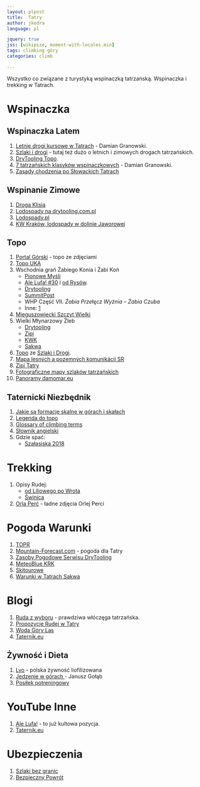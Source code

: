 ```yaml
---
layout: plpost
title:  Tatry
author: jkedra
language: pl

jquery: true
jss: [wikipize, moment-with-locales.min]
tags: climbing góry
categories: climb

---
```


Wszystko co związane z turystyką wspinaczką tatrzańską.
Wspinaczka i trekking w Tatrach.

# Wspinaczka

## Wspinaczka Latem

1. [Letnie drogi kursowe w Tatrach][gran-tatr-let1] -
    Damian Granowski.
2. [Szlaki i drogi](http://szlakiidrogi.pl/) -
    tutaj też dużo o letnich i zimowych drogach tatrzańskich.
3. [DryTooling Topo][dt-topo-tatry].
4. [7 tatrzańskich klasyków wspinaczkowych][8a-topo-tatry] - Damian Granowski.
5. [Zasady chodzenia po Słowackich Tatrach](http://www.gory.info/artyk.php?id=182)

## Wspinanie Zimowe

1. [Droga Klisia](http://pionowemysli.pl/topotatry/prog-kotla-koscielcowego-droga-klisia/#)
2. [Lodospady na drytooling.com.pl](http://drytooling.com.pl/baza/topo/lodospady)
3. [Lodospady.pl](http://lodospady.pl)
4. [KW Kraków, lodospady w dolinie Jaworowej](http://www.kw.krakow.pl/sww-kw-krakow/porady/topo/459-lodospady-to-nie-tylko-cisowki-w-dolinie-bialej-wody.html)

## Topo

1. [Portal Górski](http://topo.portalgorski.pl/) - topo ze zdjęciami
2. [Topo UKA](http://topo.uka.pl/content/topo/morskie_oko/morskie_oko.php)
3. Wschodnia grań Żabiego Konia i Żabi Koń
    * [Pionowe Myśli](http://pionowemysli.pl/topotatry/zabi-kon-wschodnia-gran/)
    * [Ale Lufa! #30](https://www.youtube.com/watch?v=ZBamuYEuJ30) i [od Rysów](https://www.youtube.com/watch?v=Cv7lHlp5CMQ).
    * [Drytooling](http://drytooling.com.pl/baza/gory/6442-zabi-kon)
    * [SummitPost](http://www.summitpost.org/zabi-kon/501224)
    * WHP Część VII. *Żabia Przełęcz Wyżnia – Żabia Czuba*
    * Inne: [1](http://footsteps.cba.pl/zabi-kon-grania/)
4. [Mięguszowiecki Szczyt Wielki](/climb/msw.html)
5. Wielki Młynarzowy Żleb
    * [Drytooling](http://drytooling.com.pl/baza/topo/lodospady/biala-woda/5928-wielki-mlynarzowy-zleb)
    * [Zipi](http://zipi-tatry.eu/16/0402MlynarzowyZleb/index.html)
    * [KWK](https://www.kw.krakow.pl/sww-kw-krakow/porady/gorskie/541-wielki-mlynarzowy-zleb.html)
    * [Sakwa](http://sakwa.agh.edu.pl/2018/04/04/wielki-mlynarzowy-zleb-zjazd-z-mlynarza/)
6. [Topo](http://szlakiidrogi.pl/pobierz/) ze [Szlaki i Drogi](http://szlakiidrogi.pl/pobierz/).
8. [Mapa lesných a pozemných komunikácií SR](https://gis.nlcsk.org/lc/)
9. [Zipi Tatry](http://zipi-tatry.eu)
10. [Fotograficzne mapy szlaków tatrzańskich](https://photos.google.com/share/AF1QipOES-QkYrvn0Wf_3D6-0xlRV_4TfGAiJ_qMUWyjrYLb8kV1PppKOH9jpRtynwzNBw?key=Y3NGbC1xNmlKYTBvY3RpSUYzdEYxd0Exc1Jna0ZR)
11. [Panoramy damomar.eu](http://dagomar.eu)

## Taternicki Niezbędnik

1. [Jakie są formacje skalne w górach i skałach][dt-formacje]
2. [Legenda do topo][dt-topo-legenda]
3. [Glossary of climbing terms](we:)
4. [Słownik angielski](http://drytooling.com.pl/serwis/art/artykuly/1341-slownik-wspinaczkowy-ang-pol)
5. Gdzie spać:
    * [Szałasiska 2018](http://pza.org.pl/news/news-pza/baza-tatrzanska-pza-lato-2018)

# Trekking

1. Opisy Rudej:
    * [od Liliowego po Wrota](http://www.rudazwyboru.pl/2016/09/uff-off-czyli-upalny-offroad-od.html)
    * [Świnica](http://www.rudazwyboru.pl/2016/12/swinica-opis-szlaku.html)
2. [Orla Perć](http://podroze.onet.pl/aktywnie/orla-perc-opis-i-zdjecia-szlaku-trasa-szczyty-przelecze-trudnosci/2qwxw6) - ładne zdjęcia Orlej Perci


# Pogoda Warunki

1. [TOPR](http://pogoda.topr.pl)
2. [Mountain-Forecast.com](https://www.mountain-forecast.com/subranges/tatras/locations) - pogoda dla Tatry
2. [Zasoby Pogodowe Serwisu DryTooling](http://drytooling.com.pl/pogoda-w-gorach)
3. [MeteoBlue KRK](https://www.meteoblue.com/pl/pogoda/prognoza/multimodel/krak%C3%B3w_polska_3094802?fcstlength=144)
4. [Skitourowe](http://skitourowezakopane.pl/)
5. [Warunki w Tatrach Sakwa](http://sakwa.agh.edu.pl/lista-przejsc/warunki-w-tatrach/)

# Blogi

1. [Ruda z wyboru](http://www.rudazwyboru.pl/) - prawdziwa włóczęga tatrzańska.
4. [Propozycje Rudej w Tatry](http://www.rudazwyboru.pl/2015/12/10-nawet-11-pomysow-na-szame-w-gorach.html)
2. [Woda Góry Las](http://wodagorylas.pl/category/blog-turystyczny/)
3. [Taternik.eu](http://taternik.eu/)

## Żywność i Dieta

1. [Lyo](https://lyofood.pl/) - polska żywność liofilizowana 
2. [Jedzenie w górach ](http://8a.pl/8academy/jedzenie-gorach-ilosc-zabrac-wyprawe/) -
  Janusz Gołąb
3. [Posiłek potreningowy](https://wspinacz.wordpress.com/2013/04/18/wazny-posilek-posilek-po-treningowy/)


# YouTube Inne

1. [Ale Lufa!][alelufa] - to już kultowa pozycja.
2. [Taternik.eu](https://www.youtube.com/user/MrPawelt)

# Ubezpieczenia

1. [Szlaki bez granic](https://szlakibezgranic.pl)
2. [Bezpieczny Powrót](https://bezpiecznypowrot.pl/)


[zjazd1]: http://drytooling.com.pl/serwis/art/patenty/7025-poradnik-wspinaczkowy-zjazd-na-linie
[gran-tatr-let1]: http://drytooling.com.pl/serwis/art/artykuly/6436-wybrane-drogi-kursowe-tatry-lato
[drytooling]: http://drytooling.com.pl/
[dt-por-set]: http://drytooling.com.pl/serwis/art/artykuly/6924-zbior-poradnikow-wspinaczkowych
[dt-set-tatry]: http://drytooling.com.pl/serwis/art/patenty/2289-zestaw-standardowy-do-wspinaczki-w-tatrach
[dt-topo-tatry]: http://drytooling.com.pl/baza/topo/tatry

[8a-academy]: http://8a.pl/8academy/
[8a-topo-tatry]: http://8a.pl/8academy/drogi-wspinaczkowe-w-tatrach/
[8a-rejony]: http://8a.pl/8academy/kategorie/wspinaczka/rejony/
[8a-piotr-sulowski]: http://8a.pl/8academy/author/piotr-sulowski/
[8a-damian-granowski]: http://8a.pl/8academy/author/damian-granowski/
[8a-10-drog-jury-s]: http://8a.pl/8academy/dziesiec-drog-jury-poludniowej/

[dt-formacje]: http://drytooling.com.pl/serwis/art/artykuly/988-formacje-skalne-w-skalkach-gorach
[dt-topo-legenda]: http://drytooling.com.pl/serwis/art/artykuly/6435-schemat-drogi-topo-wspinaczkowe

[alelufa]: https://www.youtube.com/channel/UCxqeZD7wBkRhpMAgh_uhqyw

